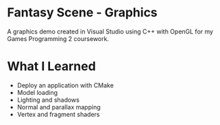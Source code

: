 # Fantasy Scene - Graphics

A graphics demo created in Visual Studio using C++ with OpenGL for my Games Programming 2 coursework.

# What I Learned

* Deploy an application with CMake
* Model loading
* Lighting and shadows
* Normal and parallax mapping
* Vertex and fragment shaders
